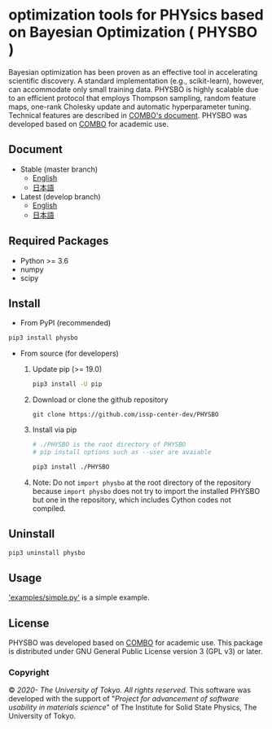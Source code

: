# optimization tools for PHYsics based on Bayesian Optimization ( PHYSBO )

Bayesian optimization has been proven as an effective tool in accelerating scientific discovery.
A standard implementation (e.g., scikit-learn), however, can accommodate only small training data.
PHYSBO is highly scalable due to an efficient protocol that employs Thompson sampling, random feature maps, one-rank Cholesky update and automatic hyperparameter tuning. Technical features are described in [COMBO's document](https://github.com/tsudalab/combo/blob/master/docs/combo_document.pdf).
PHYSBO was developed based on [COMBO](https://github.com/tsudalab/combo) for academic use.

## Document

- Stable (master branch)
    - [English](https://issp-center-dev.github.io/PHYSBO/manual/master/en/index.html)
    - [日本語](https://issp-center-dev.github.io/PHYSBO/manual/master/ja/index.html)
- Latest (develop branch)
    - [English](https://issp-center.dev.github.io/PHYSBO/manual/develop/en/index.html)
    - [日本語](https://issp-center-dev.github.io/PHYSBO/manual/master/en/index.html)

## Required Packages

- Python >= 3.6
- numpy
- scipy

## Install

- From PyPI (recommended)

```bash
pip3 install physbo
```

- From source (for developers)
    1. Update pip (>= 19.0)

        ```bash
        pip3 install -U pip
        ```

    1. Download or clone the github repository

        ```
        git clone https://github.com/issp-center-dev/PHYSBO
        ```

    1. Install via pip
        ``` bash
        # ./PHYSBO is the root directory of PHYSBO
        # pip install options such as --user are avaiable

        pip3 install ./PHYSBO
        ```

    1. Note: Do not `import physbo` at the root directory of the repository because `import physbo` does not try to import the installed PHYSBO but one in the repository, which includes Cython codes not compiled.

## Uninstall

```bash
pip3 uninstall physbo
```

## Usage

['examples/simple.py'](https://github.com/issp-center-dev/PHYSBO/examples/simple.py) is a simple example.

## License

PHYSBO was developed based on [COMBO](https://github.com/tsudalab/COMBO) for academic use.
This package is distributed under GNU General Public License version 3 (GPL v3) or later.

### Copyright

© *2020- The University of Tokyo. All rights reserved.*
This software was developed with the support of \"*Project for advancement of software usability in materials science*\" of The Institute for Solid State Physics, The University of Tokyo. 
